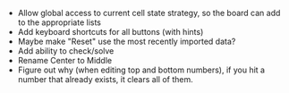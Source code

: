 * Allow global access to current cell state strategy, so the board can add to the appropriate lists
* Add keyboard shortcuts for all buttons (with hints)
* Maybe make "Reset" use the most recently imported data?
* Add ability to check/solve
* Rename Center to Middle
* Figure out why (when editing top and bottom numbers), if you hit a number that already exists, it clears all of them.
